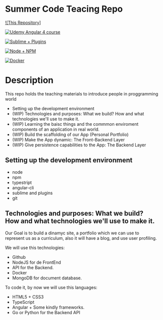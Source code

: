 # Summer Code Teacing Repo

[![This Repository]](https://github.com/joseluisillana/SummerCodeTeaching)

[![Udemy Angular 4 course]()](https://www.udemy.com/angular-2-fernando-herrera/learn/v4/overview)

[![Sublime + Plugins]()](https://www.campusmvp.es/recursos/post/Introduccion-a-Sublime-Text-3-y-su-configuracion-y-uso-para-AngularJS.aspx)

[![Node + NPM]()](https://lamadriguerabit.com/articulos/como-instalar-node-js/)

[![Docker]()](https://www.docker.com/community-edition)

# Description

This repo holds the teaching materials to introduce people in proggramming world
- Setting up the development environment
- (WIP) Technologies and purposes: What we build? How and what technologies we'll use to make it.
- (WIP) Learning the baisc things and the commmon enviroment components of an application in real world.
- (WIP) Build the scaffolding of our App (Personal Portfolio)
- (WIP) Make the App dynamic: The Front-Backend Layer
- (WIP) Give persistence capabilities to the App: The Backend Layer


## Setting up the development environment

- node
- npm
- typestript
- angular-cli
- sublime and plugins 
- git


## Technologies and purposes: What we build? How and what technologies we'll use to make it.

Our Goal is to build a dinamyc site, a portfolio which we can use to represent us as a curriculum, also it will have a blog, and use user profiling.

We will use this technologies:

- Github
- NodeJS for de FrontEnd
- API for the Backend.
- Docker
- MongoDB for document database.

To code it, by now we will use this languages:

- HTML5 + CSS3
- TypeScript
- Angular + Some kindly frameworks.
- Go or Python for the Backend API

